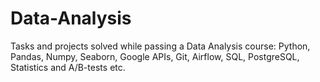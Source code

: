# Data-Analysis
Tasks and projects solved while passing a Data Analysis course: Python, Pandas, Numpy, Seaborn, Google APIs, Git, Airflow, SQL, PostgreSQL, Statistics and A/B-tests  etc.
